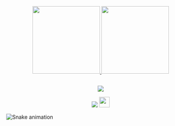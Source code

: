 <div align="center">
  <a href="https://github.com/Villani-tc">
  <img height="180em" src="https://github-readme-stats.vercel.app/api?username=Villani-tc&show_icons=true&theme=dracula&include_all_commits=true&count_private=true"/>
  <img height="180em" src="https://github-readme-stats.vercel.app/api/top-langs/?username=Villani-tc&layout=compact&langs_count=7&theme=dracula"/>
</div>

  
 ## 
<p align="center">
  <a href="https://skillicons.dev">
    <img src="https://skillicons.dev/icons?i=git,nodejs,github,python,javascript,css,html,sqlserv" /><br>  
  </a>
</p>

<div align = "center">
  
  <a   href="https://www.linkedin.com/in/tiago-villani-de-carvalho-5b544a1a4/" target="_blank"><img src="https://img.shields.io/badge/-LinkedIn-%230077B5?style=for-the-badge&logo=linkedin&logoColor=white" target="_blank"></a> 
  <a   href="https://discord.gg/Villani#7177" target="_blank"><img src="https://img.shields.io/badge/Discord-7289DA?style=for-the-  badge&logo=discord&logoColor=white" target="_blank" height="28" ></a> 
 </div>
 
![Snake animation](https://github.com/Villani-tc/Villani-tc/blob/output/github-contribution-grid-snake.svg)
  
 

